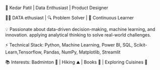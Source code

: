 🚀 Kedar Patil | Data Enthusiast | Product Designer

👨‍💻 DATA ethusiast | 🔍 Problem Solver | 🎯 Continuous Learner

💡 Passionate about data-driven decision-making, machine learning, and innovation.  applying analytical thinking to solve real-world challenges.

⚡ Technical Stack: Python, Machine Learning, Power BI, SQL, Scikit-Learn,Tensorflow,  Pandas, NumPy, Matplotlib, Streamlit

📚 Interests: Badminton 🏸 | Hiking ⛰ | Books 📖 | Exploring Cuisines 🍜

<!---
Kedarpatil93/Kedarpatil93 is a ✨ special ✨ repository because its `README.md` (this file) appears on your GitHub profile.
You can click the Preview link to take a look at your changes.
--->
